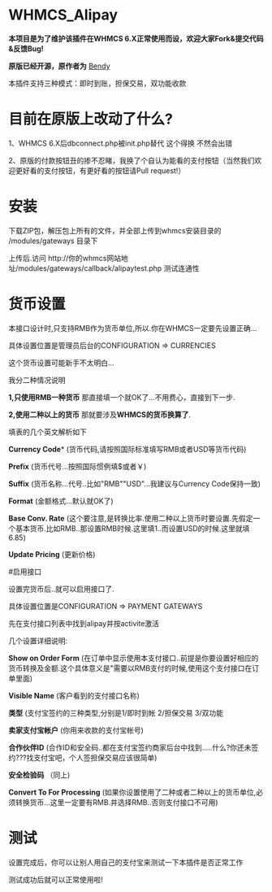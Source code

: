 # WHMCS_Alipay
**本项目是为了维护该插件在WHMCS 6.X正常使用而设，欢迎大家Fork&提交代码&反馈Bug!**

**原版已经开源，原作者为** [Bendy](mailto:67052@qq.com)  

本插件支持三种模式：即时到账，担保交易，双功能收款

# 目前在原版上改动了什么?

1、WHMCS 6.X后dbconnect.php被init.php替代 这个得换 不然会出错

2、原版的付款按钮丑的掺不忍睹，我换了个自认为能看的支付按钮（当然我们欢迎更好看的支付按钮，有更好看的按钮请Pull request!）


# 安装
下载ZIP包，解压包上所有的文件，并全部上传到whmcs安装目录的 /modules/gateways 目录下

上传后.访问 http://你的whmcs网站地址/modules/gateways/callback/alipaytest.php 测试连通性

# 货币设置
本接口设计时,只支持RMB作为货币单位,所以.你在WHMCS一定要先设置正确...

具体设置位置是管理员后台的CONFIGURATION =>  CURRENCIES

这个货币设置可能新手不太明白...

我分二种情况说明

**1,只使用RMB一种货币**  那直接填一个就OK了...不用费心，直接到下一步.

**2,使用二种以上的货币** 那就要涉及**WHMCS的货币换算了**.

填表的几个英文解析如下

**Currency Code*** (货币代码,请按照国际标准填写RMB或者USD等货币代码)

**Prefix**	      (货币代号...按照国际惯例填$或者￥)

**Suffix**	      (货币名称...代号..比如"RMB""USD"...我建议与Currency Code保持一致)

**Format**	      (金额格式...默认就OK了)

**Base Conv. Rate**	 (这个要注意,是转换比率.使用二种以上货币时要设置.先假定一个基本货币.比如RMB..那设置RMB时候.这里填1..而设置USD的时候.这里就填6.85)

**Update Pricing**  (更新价格)


#启用接口

设置完货币后..就可以启用接口了.

具体设置位置是CONFIGURATION => PAYMENT GATEWAYS

先在支付接口列表中找到alipay并按activite激活

几个设置详细说明:

**Show on Order Form**	 (在订单中显示使用本支付接口..前提是你要设置好相应的货币转换及金额.这个具体意义是"需要以RMB支付的时候,使用这个支付接口在订单里面)

**Visible Name**	      (客户看到的支付接口名称)

**类型**                (支付宝签约的三种类型,分别是1/即时到帐  2/担保交易   3/双功能

**卖家支付宝帐户**	    (你用来收款的支付宝帐号)

**合作伙伴ID**	        (合作ID和安全码..都在支付宝签约商家后台中找到.....什么?你还未签约???找支付宝吧，个人签担保交易应该很简单)

**安全检验码**	        （同上)

**Convert To For Processing**	  (如果你设置使用了二种或者二种以上的货币单位,必须转换货币...这里一定要有RMB.并选择RMB..否则支付接口不可用)

# 测试

设置完成后，你可以让别人用自己的支付宝来测试一下本插件是否正常工作

测试成功后就可以正常使用啦!

